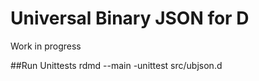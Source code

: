 # Universal Binary JSON for D
Work in progress

##Run Unittests
	rdmd --main -unittest src/ubjson.d
